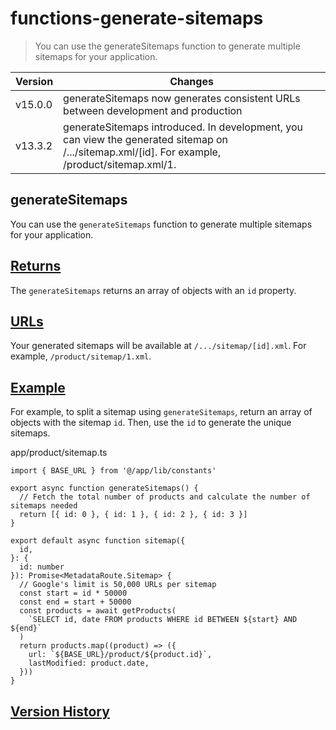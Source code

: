 # functions-generate-sitemaps

> You can use the generateSitemaps function to generate multiple sitemaps for your application.

| Version | Changes                                                                                                                                        |
| ------- | ---------------------------------------------------------------------------------------------------------------------------------------------- |
| v15.0.0 | generateSitemaps now generates consistent URLs between development and production                                                              |
| v13.3.2 | generateSitemaps introduced. In development, you can view the generated sitemap on /.../sitemap.xml/[id]. For example, /product/sitemap.xml/1. |

## generateSitemaps

You can use the `generateSitemaps` function to generate multiple sitemaps for your application.

## [Returns](#returns)

The `generateSitemaps` returns an array of objects with an `id` property.

## [URLs](#urls)

Your generated sitemaps will be available at `/.../sitemap/[id].xml`. For example, `/product/sitemap/1.xml`.

## [Example](#example)

For example, to split a sitemap using `generateSitemaps`, return an array of objects with the sitemap `id`. Then, use the `id` to generate the unique sitemaps.

app/product/sitemap.ts

    import { BASE_URL } from '@/app/lib/constants'
     
    export async function generateSitemaps() {
      // Fetch the total number of products and calculate the number of sitemaps needed
      return [{ id: 0 }, { id: 1 }, { id: 2 }, { id: 3 }]
    }
     
    export default async function sitemap({
      id,
    }: {
      id: number
    }): Promise<MetadataRoute.Sitemap> {
      // Google's limit is 50,000 URLs per sitemap
      const start = id * 50000
      const end = start + 50000
      const products = await getProducts(
        `SELECT id, date FROM products WHERE id BETWEEN ${start} AND ${end}`
      )
      return products.map((product) => ({
        url: `${BASE_URL}/product/${product.id}`,
        lastModified: product.date,
      }))
    }

## [Version History](#version-history)
